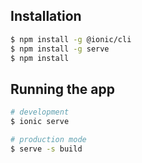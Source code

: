 ## Installation

```bash
$ npm install -g @ionic/cli
$ npm install -g serve
$ npm install
```

## Running the app

```bash
# development
$ ionic serve

# production mode
$ serve -s build
```

